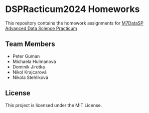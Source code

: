 # DSPRacticum2024 Homeworks

This repository contains the homework assignments for [M7DataSP Advanced Data Science Practicum](https://is.muni.cz/auth/predmet/sci/podzim2024/M7DataSP?lang=en;setlang=en)

## Team Members

- Peter Guman
- Michaela Hulmanová
- Dominik Jirotka
- Nikol Krajcarová
- Nikola Stehlíková

## License

This project is licensed under the MIT License.
